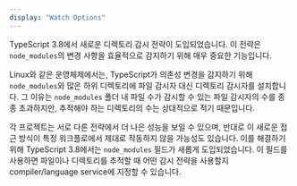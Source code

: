 ```yaml
---
display: "Watch Options"
---
```


TypeScript 3.8에서 새로운 디렉토리 감시 전략이 도입되었습니다. 이 전략은 `node_modules`의 변경 사항을 효율적으로 감지하기 위해 매우 중요한 기능입니다.

Linux와 같은 운영체제에서는, TypeScript가 의존성 변경을 감지하기 위해 `node_modules`와 많은 하위 디렉토리에 파일 감시자 대신 디렉토리 감시자를 설치합니다. 그 이유는 `node_modules` 폴더 내 파일 수가 감시할 수 있는 파일 감시자의 수를 종종 초과하지만, 추적해야 하는 디렉토리의 수는 상대적으로 적기 때문입니다.

각 프로젝트는 서로 다른 전략에서 더 나은 성능을 보일 수 있으며, 반대로 이 새로운 접근 방식이 특정 워크플로에서 제대로 작동하지 않을 가능성도 있습니다. 이를 해결하기 위해 TypeScript 3.8에서는 `node_modules` 필드가 새롭게 도입되었습니다. 이 필드를 사용하면 파일이나 디렉토리를 추적할 때 어떤 감시 전략을 사용할지 compiler/language service에 지정할 수 있습니다.